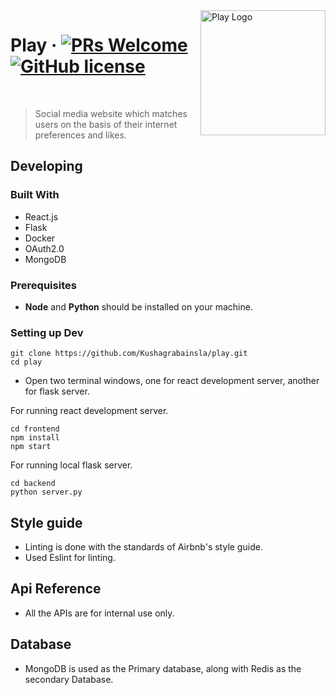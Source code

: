 <img src="https://raw.githubusercontent.com/Kushagrabainsla/play/main/frontend/public/playLogo.ico" alt="Play Logo" width="200" align="right">



# Play &middot; [![PRs Welcome](https://img.shields.io/badge/PRs-welcome-brightgreen.svg?style=flat)](http://makeapullrequest.com) [![GitHub license](https://img.shields.io/badge/license-MIT-blue.svg?style=flat)](https://github.com/your/your-project/blob/master/LICENSE)

<Br/>

> Social media website which matches users on the basis of their internet preferences and likes.


## Developing


### Built With

* React.js
* Flask
* Docker
* OAuth2.0
* MongoDB

### Prerequisites
* **Node** and **Python** should be installed on your machine.


### Setting up Dev


```shell
git clone https://github.com/Kushagrabainsla/play.git
cd play
```


* Open two terminal windows, one for react development server, another for flask server.


For running react development server.

```shell
cd frontend
npm install
npm start
```


For running local flask server.

```shell
cd backend
python server.py
```




## Style guide

* Linting is done with the standards of Airbnb's style guide. 
* Used Eslint for linting.

## Api Reference

* All the APIs are for internal use only.


## Database

* MongoDB is used as the Primary database, along with Redis as the secondary Database.